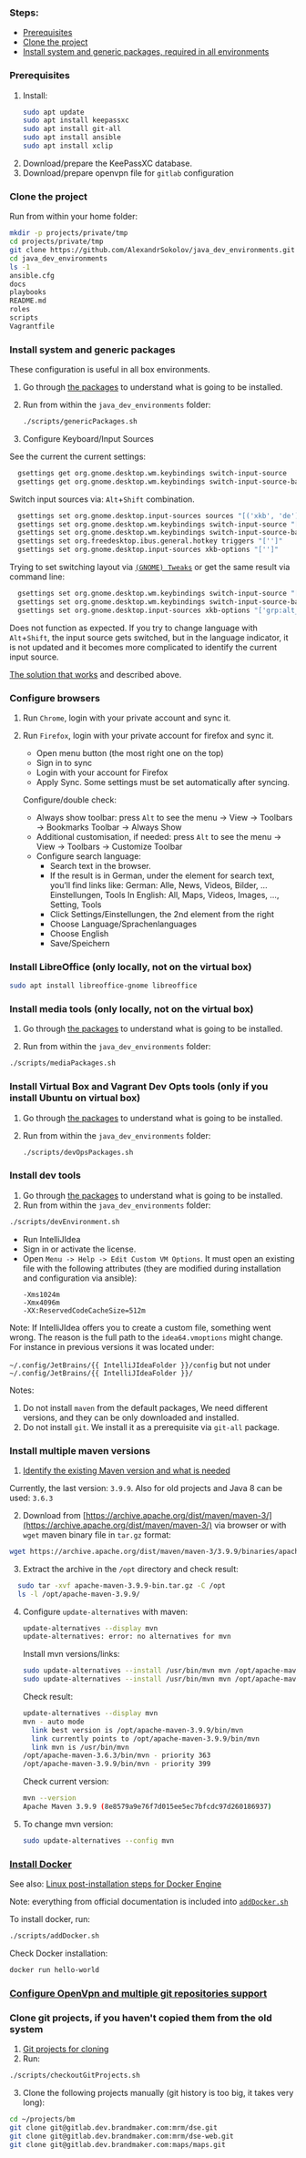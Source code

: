 ### Steps:

* [Prerequisites](#prerequisites)
* [Clone the project](#clone-the-project)
* [Install system and generic packages, required in all environments]()

### Prerequisites

1. Install:
    ```bash
    sudo apt update
    sudo apt install keepassxc
    sudo apt install git-all
    sudo apt install ansible
    sudo apt install xclip
    ```
2. Download/prepare the KeePassXC database.
3. Download/prepare openvpn file for `gitlab` configuration

### Clone the project

Run from within your home folder:
```bash
mkdir -p projects/private/tmp
cd projects/private/tmp
git clone https://github.com/AlexandrSokolov/java_dev_environments.git
cd java_dev_environments
ls -1
ansible.cfg
docs
playbooks
README.md
roles
scripts
Vagrantfile
```


### Install system and generic packages

These configuration is useful in all box environments.

1. Go through [the packages](../roles/ubuntu_dev/defaults/main/ubuntu.yml) to understand what is going to be installed.
  
2. Run from within the `java_dev_environments` folder:

    ```bash
    ./scripts/genericPackages.sh
    ```
3. Configure Keyboard/Input Sources

  See the current the current settings:
  ```bash
    gsettings get org.gnome.desktop.wm.keybindings switch-input-source
    gsettings get org.gnome.desktop.wm.keybindings switch-input-source-backward
   ```

   Switch input sources via: `Alt`+`Shift` combination.
  ```bash
    gsettings set org.gnome.desktop.input-sources sources "[('xkb', 'de'), ('xkb', 'ru')]"
    gsettings set org.gnome.desktop.wm.keybindings switch-input-source "['<Shift>Alt_L']"
    gsettings set org.gnome.desktop.wm.keybindings switch-input-source-backward "['<Alt>Shift_L']"
    gsettings set org.freedesktop.ibus.general.hotkey triggers "['']"
    gsettings set org.gnome.desktop.input-sources xkb-options "['']"
  ```

  Trying to set switching layout via [`(GNOME) Tweaks`](https://askubuntu.com/a/967493/458132) or get the same result via command line:
  ```bash
    gsettings set org.gnome.desktop.wm.keybindings switch-input-source "['']"
    gsettings set org.gnome.desktop.wm.keybindings switch-input-source-backward  "['']"
    gsettings set org.gnome.desktop.input-sources xkb-options "['grp:alt_shift_toggle']"
  ```
  Does not function as expected. If you try to change language with `Alt`+`Shift`, the input source gets switched, 
  but in the language indicator, it is  not updated and it becomes more complicated to identify the current input source.
    
  [The solution that works](https://askubuntu.com/a/986629/458132) and described above.

### Configure browsers

1. Run `Chrome`, login with your private account and sync it.

2. Run `Firefox`, login with your private account for firefox and sync it.

   - Open menu button (the most right one on the top)
   - Sign in to sync
   - Login with your account for Firefox
   - Apply Sync. Some settings must be set automatically after syncing.

    Configure/double check:
   - Always show toolbar: press `Alt` to see the menu -> View -> Toolbars -> Bookmarks Toolbar -> Always Show
   - Additional customisation, if needed: press `Alt` to see the menu -> View -> Toolbars -> Customize Toolbar
   - Configure search language:
      - Search text in the browser.
      - If the result is in German, under the element for search text, you’ll find links like:
        German: Alle, News, Videos, Bilder, … Einstellungen, Tools
        In English: All, Maps, Videos, Images, …, Setting, Tools
      - Click Settings/Einstellungen, the 2nd element from the right
      - Choose Language/Sprachenlanguages
      - Choose English
      - Save/Speichern

### Install LibreOffice (only locally, not on the virtual box)

```bash
sudo apt install libreoffice-gnome libreoffice
```

### Install media tools (only locally, not on the virtual box)

1. Go through [the packages](../roles/ubuntu_dev/defaults/main/ubuntu_media.yml) to understand what is going to be installed.

2. Run from within the `java_dev_environments` folder:

  ```bash
  ./scripts/mediaPackages.sh
  ```

### Install Virtual Box and Vagrant Dev Opts tools (only if you install Ubuntu on virtual box)

1. Go through [the packages](../roles/ubuntu_dev/defaults/main/dev_ops.yml) to understand what is going to be installed.

2. Run from within the `java_dev_environments` folder:

    ```bash
    ./scripts/devOpsPackages.sh
    ```

### Install dev tools

1. Go through [the packages](../roles/ubuntu_dev/defaults/main/dev_java.yml) to understand what is going to be installed.
2. Run from within the `java_dev_environments` folder:

```bash
./scripts/devEnvironment.sh
```

- Run IntelliJIdea
- Sign in or activate the license.
- Open `Menu -> Help -> Edit Custom VM Options`. It must open an existing file with the following attributes
  (they are modified during installation and configuration via ansible):
  ```
  -Xms1024m
  -Xmx4096m
  -XX:ReservedCodeCacheSize=512m
  ```
Note: If IntelliJIdea offers you to create a custom file, something went wrong.
The reason is the full path to the `idea64.vmoptions` might change.
For instance in previous versions it was located under:

`~/.config/JetBrains/{{ IntelliJIdeaFolder }}/config` but not under `~/.config/JetBrains/{{ IntelliJIdeaFolder }}/`

Notes:
1. Do not install `maven` from the default packages, We need different versions, and they can be only downloaded and installed.
2. Do not install `git`. We install it as a prerequisite via `git-all` package.

### Install multiple maven versions

1. [Identify the existing Maven version and what is needed](https://maven.apache.org/docs/history.html)

  Currently, the last version: `3.9.9`. Also for old projects and Java 8 can be used: `3.6.3`

2. Download from [https://archive.apache.org/dist/maven/maven-3/](https://archive.apache.org/dist/maven/maven-3/) 
   via browser or with `wget` maven binary file in `tar.gz` format:

  ```bash
  wget https://archive.apache.org/dist/maven/maven-3/3.9.9/binaries/apache-maven-3.9.9-bin.tar.gz
  ```

3. Extract the archive in the `/opt` directory and check result: 
  ```bash
    sudo tar -xvf apache-maven-3.9.9-bin.tar.gz -C /opt
    ls -l /opt/apache-maven-3.9.9/
  ```

4. Configure `update-alternatives` with maven:

    ```bash
    update-alternatives --display mvn
    update-alternatives: error: no alternatives for mvn
    ```
    Install mvn versions/links:
    ```bash
    sudo update-alternatives --install /usr/bin/mvn mvn /opt/apache-maven-3.9.9/bin/mvn 399
    sudo update-alternatives --install /usr/bin/mvn mvn /opt/apache-maven-3.6.3/bin/mvn 363
    ```
    Check result:
    ```bash
    update-alternatives --display mvn
    mvn - auto mode
      link best version is /opt/apache-maven-3.9.9/bin/mvn
      link currently points to /opt/apache-maven-3.9.9/bin/mvn
      link mvn is /usr/bin/mvn
    /opt/apache-maven-3.6.3/bin/mvn - priority 363
    /opt/apache-maven-3.9.9/bin/mvn - priority 399
    ```
    
    Check current version:
    ```bash
    mvn --version
    Apache Maven 3.9.9 (8e8579a9e76f7d015ee5ec7bfcdc97d260186937)
    ```

5. To change mvn version:
    ```bash
    sudo update-alternatives --config mvn
    ```

### [Install Docker](https://docs.docker.com/engine/install/ubuntu/)

See also:
[Linux post-installation steps for Docker Engine](https://docs.docker.com/engine/install/linux-postinstall/)

Note: everything from official documentation is included into [`addDocker.sh`](../scripts/addDocker.sh)

To install docker, run:
```bash
./scripts/addDocker.sh
```

Check Docker installation:
```bash
docker run hello-world
```

### [Configure OpenVpn and multiple git repositories support](vpn.and.git.configuration.md)

### Clone git projects, if you haven't copied them from the old system

1. [Git projects for cloning](../roles/ubuntu_dev/defaults/main/git_projects.yml)
2. Run:
  ```bash
  ./scripts/checkoutGitProjects.sh
  ```
3. Clone the following projects manually (git history is too big, it takes very long):
```bash
cd ~/projects/bm
git clone git@gitlab.dev.brandmaker.com:mrm/dse.git
git clone git@gitlab.dev.brandmaker.com:mrm/dse-web.git
git clone git@gitlab.dev.brandmaker.com:maps/maps.git
```